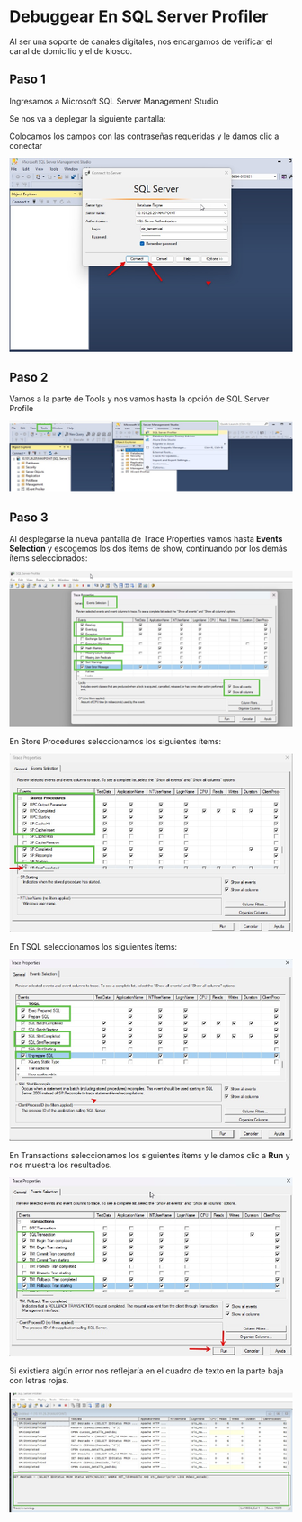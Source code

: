 # Debuggear En SQL Server Profiler  
  
Al ser una soporte de canales digitales, nos encargamos de verificar el canal de domicilio y el de kiosco.


## Paso 1

Ingresamos a Microsoft SQL Server Management Studio

Se nos va a deplegar la siguiente pantalla:

Colocamos los campos con las contraseñas requeridas y le damos clic a conectar

![Home](SQL/Home.jpeg)

## Paso 2 

Vamos a la parte de Tools y nos vamos hasta la opción de SQL Server Profile  

![Tools](SQL/Tools.jpeg)  
  
## Paso 3  
  
Al desplegarse la nueva pantalla de Trace Properties vamos hasta **Events Selection** y escogemos los dos ítems de show, continuando por los demás ítems seleccionados:  
  
![Show](SQL/Show.jpeg) 
  
En Store Procedures seleccionamos los siguientes ítems:  
  
![StP](SQL/StP.jpeg) 

En TSQL seleccionamos los siguientes ítems:  
  
![Tsql](SQL/Tsql.jpeg)  
  
En Transactions seleccionamos los siguientes ítems y le damos clic a **Run** y nos muestra los resultados.
  
![Tsql](SQL/Transt.jpeg)  
   
Si existiera algún error nos reflejaría en el cuadro de texto en la parte baja con letras rojas.  

![Tsql](SQL/Result.jpeg)  
